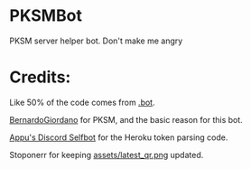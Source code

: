 # PKSMBot
PKSM server helper bot. Don't make me angry

# Credits:
Like 50% of the code comes from [.bot](https://github.com/GriffinG1/.bot).

[BernardoGiordano](https://github.com/BernardoGiordano) for PKSM, and the basic reason for this bot.

[Appu's Discord Selfbot](https://github.com/appu1232/Discord-Selfbot) for the Heroku token parsing code.

Stoponerr for keeping [assets/latest_qr.png](https://raw.githubusercontent.com/GriffinG1/PKSMBot/master/assets/latest_qr.png) updated.
